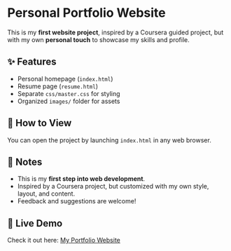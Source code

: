 # Personal Portfolio Website

This is my **first website project**, inspired by a Coursera guided project, but with my own **personal touch** to showcase my skills and profile.

## ✨ Features
- Personal homepage (`index.html`)
- Resume page (`resume.html`)
- Separate `css/master.css` for styling
- Organized `images/` folder for assets

## 🚀 How to View
You can open the project by launching `index.html` in any web browser.  

## 📌 Notes
- This is my **first step into web development**.  
- Inspired by a Coursera project, but customized with my own style, layout, and content.  
- Feedback and suggestions are welcome!

## 🚀 Live Demo
Check it out here: [My Portfolio Website](https://M-Ihsan60.github.io)

